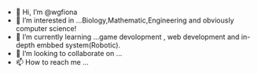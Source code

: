 - 👋 Hi, I’m @wgfiona
- 👀 I’m interested in ...Biology,Mathematic,Engineering and obviously computer science!
- 🌱 I’m currently learning ...game devolopment , web development and in-depth embbed system(Robotic).
- 💞️ I’m looking to collaborate on ...
- 📫 How to reach me ...

<!---
wgfiona/wgfiona is a ✨ special ✨ repository because its `README.md` (this file) appears on your GitHub profile.
You can click the Preview link to take a look at your changes.
--->
